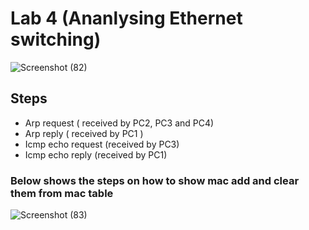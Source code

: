 # Lab 4 (Ananlysing Ethernet switching)
![Screenshot (82)](https://github.com/user-attachments/assets/628a61dc-ba5a-4666-9249-f7c6a0e250bd)
## Steps 
- Arp request ( received by PC2, PC3 and PC4)
- Arp reply ( received by PC1 )
- Icmp echo request (received by PC3) 
- Icmp echo reply (received by PC1)
### Below shows the steps on how to show mac add and clear them from mac table
![Screenshot (83)](https://github.com/user-attachments/assets/299bc58e-0593-4953-843a-d1d3e5d46aa2)
